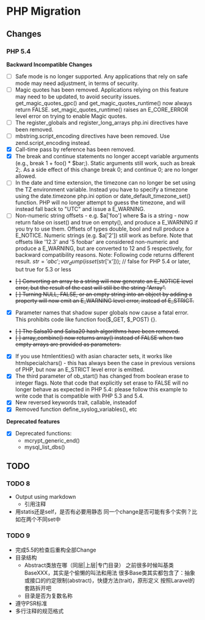 # PHP Migration

## Changes

### PHP 5.4

**Backward Incompatible Changes**
- [ ] Safe mode is no longer supported. Any applications that rely on safe mode may need adjustment, in terms of security.
- [ ] Magic quotes has been removed. Applications relying on this feature may need to be updated, to avoid security issues. get_magic_quotes_gpc() and get_magic_quotes_runtime() now always return FALSE. set_magic_quotes_runtime() raises an E_CORE_ERROR level error on trying to enable Magic quotes.
- [ ] The register_globals and register_long_arrays php.ini directives have been removed.
- [ ] mbstring.script_encoding directives have been removed. Use zend.script_encoding instead.
- [x] Call-time pass by reference has been removed.
- [x] The break and continue statements no longer accept variable arguments (e.g., break 1 + foo() * $bar;). Static arguments still work, such as break 2;. As a side effect of this change break 0; and continue 0; are no longer allowed.
- [ ] In the date and time extension, the timezone can no longer be set using the TZ environment variable. Instead you have to specify a timezone using the date.timezone php.ini option or date_default_timezone_set() function. PHP will no longer attempt to guess the timezone, and will instead fall back to "UTC" and issue a E_WARNING.
- [ ] Non-numeric string offsets - e.g. $a['foo'] where $a is a string - now return false on isset() and true on empty(), and produce a E_WARNING if you try to use them. Offsets of types double, bool and null produce a E_NOTICE. Numeric strings (e.g. $a['2']) still work as before. Note that offsets like '12.3' and '5 foobar' are considered non-numeric and produce a E_WARNING, but are converted to 12 and 5 respectively, for backward compatibility reasons. Note: Following code returns different result. $str='abc';var_dump(isset($str['x'])); // false for PHP 5.4 or later, but true for 5.3 or less
- ~~[ ] Converting an array to a string will now generate an E_NOTICE level error, but the result of the cast will still be the string "Array".~~
- ~~[ ] Turning NULL, FALSE, or an empty string into an object by adding a property will now emit an E_WARNING level error, instead of E_STRICT.~~
- [x] Parameter names that shadow super globals now cause a fatal error. This prohibits code like function foo($_GET, $_POST) {}.
- ~~[ ] The Salsa10 and Salsa20 hash algorithms have been removed.~~
- ~~[ ] array_combine() now returns array() instead of FALSE when two empty arrays are provided as parameters.~~
- [x] If you use htmlentities() with asian character sets, it works like htmlspecialchars() - this has always been the case in previous versions of PHP, but now an E_STRICT level error is emitted.
- [x] The third parameter of ob_start() has changed from boolean erase to integer flags. Note that code that explicitly set erase to FALSE will no longer behave as expected in PHP 5.4: please follow this example to write code that is compatible with PHP 5.3 and 5.4.
- [x] New reversed keywords trait, callable, insteadof
- [x] Removed function define_syslog_variables(), etc

**Deprecated features**
- [x] Deprecated functions:
    - mcrypt_generic_end()
    - mysql_list_dbs()


## TODO


### TODO 8
- Output using markdown
    - 引用注释
- 用statis还是self，是否有必要用静态
    同一个change是否可能有多个实例？比如在两个不同set中

### TODO 9
- 完成5.5的检查后重构全部Change
- 目录结构
    - Abstract类放在哪（同层|上层|专门目录）
        之前很多时候叫基类BaseXXX，其实是个偷懒的叫法和用法
        很多Base类其实都包含了：抽象或接口的约定限制(abstract)，快捷方法(trait)，原形定义
        按照Laravel的套路拆开吧
    - 目录是否为复数名称
- 遵守PSR标准
- 多行注释的规范格式
